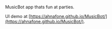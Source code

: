 MusicBot app thats fun at parties.

UI demo at [https://ahnafone.github.io/MusicBot/](https://ahnafone.github.io/MusicBot/).